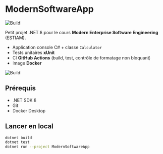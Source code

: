 # ModernSoftwareApp
[![Build](https://github.com/MamaAissataSakho/ModernSoftwareApp/actions/workflows/dotnet.yml/badge.svg)](https://github.com/MamaAissataSakho/ModernSoftwareApp/actions)


Petit projet .NET 8 pour le cours **Modern Enterprise Software Engineering** (ESTIAM).
- Application console C# + classe `Calculator`
- Tests unitaires **xUnit**
- CI **GitHub Actions** (build, test, contrôle de formatage non bloquant)
- Image **Docker**

![Build](https://github.com/<ton-user>/ModernSoftwareApp/actions/workflows/dotnet.yml/badge.svg)

## Prérequis
- .NET SDK 8
- Git
- Docker Desktop

## Lancer en local
```bash
dotnet build
dotnet test
dotnet run --project ModernSoftwareApp
